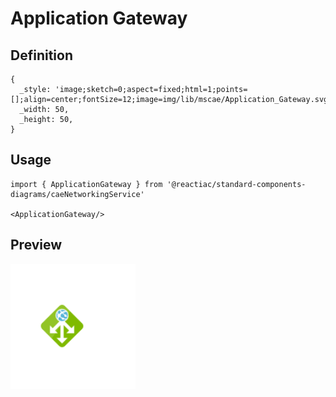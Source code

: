 # Application Gateway

## Definition

```
{
  _style: 'image;sketch=0;aspect=fixed;html=1;points=[];align=center;fontSize=12;image=img/lib/mscae/Application_Gateway.svg;strokeColor=none;',
  _width: 50,
  _height: 50,
}
```

## Usage

```
import { ApplicationGateway } from '@reactiac/standard-components-diagrams/caeNetworkingService'

<ApplicationGateway/>
```

## Preview

<img src="./application-gateway.png" width="200"/>
